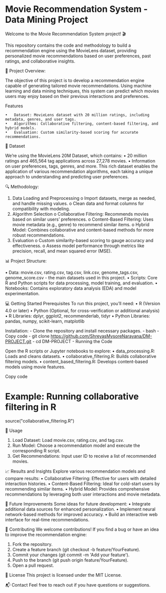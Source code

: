 # Movie Recommendation System - Data Mining Project

Welcome to the Movie Recommendation System project! 🎬 

This repository contains the code and methodology to build a recommendation engine using the MovieLens dataset, providing personalized movie recommendations based on user preferences, past ratings, and collaborative insights.

🌟 Project Overview:

The objective of this project is to develop a recommendation engine capable of generating tailored movie recommendations. Using machine learning and data mining techniques, this system can predict which movies users may enjoy based on their previous interactions and preferences.

Features

    •	Dataset: MovieLens dataset with 20 million ratings, including metadata, genres, and user tags.
    •	Algorithms: Collaborative filtering, content-based filtering, and hybrid models.
    •	Evaluation: Custom similarity-based scoring for accurate recommendations.

📂 Dataset

We’re using the MovieLens 20M Dataset, which contains:
•	20 million ratings and 465,564 tag applications across 27,278 movies.
•	Information on user preferences, tags, genres, and more.
This rich dataset enables the application of various recommendation algorithms, each taking a unique approach to understanding and predicting user preferences.

🔍 Methodology:

1.	Data Loading and Preprocessing
    o	Import datasets, merge as needed, and handle missing values.
    o	Clean data and format columns for compatibility with modeling.
2.	Algorithm Selection
    o	Collaborative Filtering: Recommends movies based on similar users’ preferences.
    o	Content-Based Filtering: Uses movie metadata (e.g., genre) to recommend similar items.
    o	Hybrid Model: Combines collaborative and content-based methods for more robust recommendations.
3.	Evaluation
    o	Custom similarity-based scoring to gauge accuracy and effectiveness.
    o	Assess model performance through metrics like precision, recall, and mean squared error (MSE).

📊 Project Structure:

•	Data: movie.csv, rating.csv, tag.csv, link.csv, genome_tags.csv, genome_score.csv - the main datasets used in this project.
•	Scripts: Core R and Python scripts for data processing, model training, and evaluation.
•	Notebooks: Contains exploratory data analysis (EDA) and model experimentation.

💻 Getting Started
Prerequisites
To run this project, you’ll need:
•	R (Version 4.0 or later)
•	Python (Optional, for cross-verification or additional analysis)
•	R Libraries: dplyr, ggplot2, recommenderlab, tidyr
•	Python Libraries: pandas, numpy, scikit-learn, matplotlib

Installation:
    - Clone the repository and install necessary packages.
    - bash
    - Copy code
    - git clone https://github.com/ShreyasMysoreNarayana/DM-PROJECT.git
    - cd DM-PROJECT
    - Running the Code

Open the R scripts or Jupyter notebooks to explore:
•	data_processing.R: Loads and cleans datasets.
•	collaborative_filtering.R: Builds collaborative filtering models.
•	content_based_filtering.R: Develops content-based models using movie features.

Copy code
# Example: Running collaborative filtering in R
source("collaborative_filtering.R")

🚀 Usage
1.	Load Dataset: Load movie.csv, rating.csv, and tag.csv.
2.	Run Model: Choose a recommendation model and execute the corresponding R script.
3.	Get Recommendations: Input user ID to receive a list of recommended movies.

📈 Results and Insights
Explore various recommendation models and compare results:
•	Collaborative Filtering: Effective for users with detailed interaction histories.
•	Content-Based Filtering: Ideal for cold-start users by recommending similar items.
•	Hybrid Model: Provides comprehensive recommendations by leveraging both user interactions and movie metadata.

📝 Future Improvements
Some ideas for future development:
•	Integrate additional data sources for enhanced personalization.
•	Implement neural network-based methods for improved accuracy.
•	Build an interactive web interface for real-time recommendations.

🤝 Contributing
We welcome contributions! If you find a bug or have an idea to improve the recommendation engine:
1.	Fork the repository.
2.	Create a feature branch (git checkout -b feature/YourFeature).
3.	Commit your changes (git commit -m 'Add your feature').
4.	Push to the branch (git push origin feature/YourFeature).
5.	Open a pull request.

📄 License
This project is licensed under the MIT License.

📬 Contact
Feel free to reach out if you have questions or suggestions.
